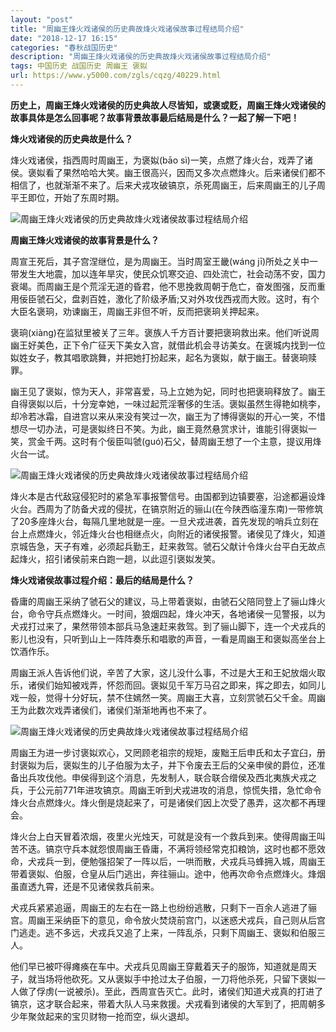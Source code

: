```yaml
---
layout: "post"
title: "周幽王烽火戏诸侯的历史典故烽火戏诸侯故事过程结局介绍"
date: "2018-12-17 16:15"
categories: "春秋战国历史"
description: "周幽王烽火戏诸侯的历史典故烽火戏诸侯故事过程结局介绍"
tags: 中国历史 战国历史 周幽王 褒姒
url: https://www.y5000.com/zgls/cqzg/40229.html
---
```






**历史上，周幽王烽火戏诸侯的历史典故人尽皆知，或褒或贬，周幽王烽火戏诸侯的故事具体是怎么回事呢？故事背景故事最后结局是什么？一起了解一下吧！**

 **烽火戏诸侯的历史典故是什么？**

烽火戏诸侯，指西周时周幽王，为褒姒(bāo
sì)一笑，点燃了烽火台，戏弄了诸侯。褒姒看了果然哈哈大笑。幽王很高兴，因而又多次点燃烽火。后来诸侯们都不相信了，也就渐渐不来了。后来犬戎攻破镐京，杀死周幽王，后来周幽王的儿子周平王即位，开始了东周时期。

![周幽王烽火戏诸侯的历史典故烽火戏诸侯故事过程结局介绍](https://img.y5000.com/uploads/allimg/190117/993d020b6a59d6491f386582a7dac9df.jpg)

 **周幽王烽火戏诸侯的故事背景是什么？**

周宣王死后，其子宫涅继位，是为周幽王。当时周室王畿(wáng
jī)所处之关中一带发生大地震，加以连年旱灾，使民众饥寒交迫、四处流亡，社会动荡不安，国力衰竭。而周幽王是个荒淫无道的昏君，他不思挽救周朝于危亡，奋发图强，反而重用佞臣虢石父，盘剥百姓，激化了阶级矛盾;又对外攻伐西戎而大败。这时，有个大臣名褒珦，劝谏幽王，周幽王非但不听，反而把褒珦关押起来。

褒珦(xiàng)在监狱里被关了三年。褒族人千方百计要把褒珦救出来。他们听说周幽王好美色，正下令广征天下美女入宫，就借此机会寻访美女。在褒城内找到一位姒姓女子，教其唱歌跳舞，并把她打扮起来，起名为褒姒，献于幽王。替褒珦赎罪。

幽王见了褒姒，惊为天人，非常喜爱，马上立她为妃，同时也把褒珦释放了。幽王自得褒姒以后，十分宠幸她，一味过起荒淫奢侈的生活。褒姒虽然生得艳如桃李，却冷若冰霜，自进宫以来从来没有笑过一次，幽王为了博得褒姒的开心一笑，不惜想尽一切办法，可是褒姒终日不笑。为此，幽王竟然悬赏求计，谁能引得褒姒一笑，赏金千两。这时有个佞臣叫虢(guó)石父，替周幽王想了一个主意，提议用烽火台一试。

![周幽王烽火戏诸侯的历史典故烽火戏诸侯故事过程结局介绍](https://img.y5000.com/uploads/allimg/190117/d585b329ee225546bbfc80e1db68a700.jpg)

烽火本是古代敌寇侵犯时的紧急军事报警信号。由国都到边镇要塞，沿途都遍设烽火台。西周为了防备犬戎的侵扰，在镐京附近的骊山(在今陕西临潼东南)一带修筑了20多座烽火台，每隔几里地就是一座。一旦犬戎进袭，首先发现的哨兵立刻在台上点燃烽火，邻近烽火台也相继点火，向附近的诸侯报警。诸侯见了烽火，知道京城告急，天子有难，必须起兵勤王，赶来救驾。虢石父献计令烽火台平白无故点起烽火，招引诸侯前来白跑一趟，以此逗引褒姒发笑。

 **烽火戏诸侯故事过程介绍：最后的结局是什么？**

昏庸的周幽王采纳了虢石父的建议，马上带着褒姒，由虢石父陪同登上了骊山烽火台，命令守兵点燃烽火。一时间，狼烟四起，烽火冲天，各地诸侯一见警报，以为犬戎打过来了，果然带领本部兵马急速赶来救驾。到了骊山脚下，连一个犬戎兵的影儿也没有，只听到山上一阵阵奏乐和唱歌的声音，一看是周幽王和褒姒高坐台上饮酒作乐。

周幽王派人告诉他们说，辛苦了大家，这儿没什么事，不过是大王和王妃放烟火取乐，诸侯们始知被戏弄，怀怨而回。褒姒见千军万马召之即来，挥之即去，如同儿戏一般，觉得十分好玩，禁不住嫣然一笑。周幽王大喜，立刻赏虢石父千金。周幽王为此数次戏弄诸侯们，诸侯们渐渐地再也不来了。

![周幽王烽火戏诸侯的历史典故烽火戏诸侯故事过程结局介绍](https://img.y5000.com/uploads/allimg/190117/839fc96d9afe10497cc155b75f2683d5.jpg)

周幽王为进一步讨褒姒欢心，又罔顾老祖宗的规矩，废黜王后申氏和太子宜臼，册封褒姒为后，褒姒生的儿子伯服为太子，并下令废去王后的父亲申侯的爵位，还准备出兵攻伐他。申侯得到这个消息，先发制人，联合联合缯侯及西北夷族犬戎之兵，于公元前771年进攻镐京。周幽王听到犬戎进攻的消息，惊慌失措，急忙命令烽火台点燃烽火。烽火倒是烧起来了，可是诸侯们因上次受了愚弄，这次都不再理会。

烽火台上白天冒着浓烟，夜里火光烛天，可就是没有一个救兵到来。使得周幽王叫苦不迭。镐京守兵本就怨恨周幽王昏庸，不满将领经常克扣粮饷，这时也都不愿效命，犬戎兵一到，便勉强招架了一阵以后，一哄而散，犬戎兵马蜂拥入城，周幽王带着褒姒、伯服，仓皇从后门逃出，奔往骊山。途中，他再次命令点燃烽火。烽烟虽直透九霄，还是不见诸侯救兵前来。

犬戎兵紧紧追逼，周幽王的左右在一路上也纷纷逃散，只剩下一百余人逃进了骊宫。周幽王采纳臣下的意见，命令放火焚烧前宫门，以迷惑犬戎兵，自己则从后宫门逃走。逃不多远，犬戎兵又追了上来，一阵乱杀，只剩下周幽王、褒姒和伯服三人。

他们早已被吓得瘫痪在车中。犬戎兵见周幽王穿戴着天子的服饰，知道就是周天子，就当场将他砍死。又从褒姒手中抢过太子伯服，一刀将他杀死，只留下褒姒一人做了俘虏(一说被杀)。至此，西周宣告灭亡。此时，诸侯们知道犬戎真的打进了镐京，这才联合起来，带着大队人马来救援。犬戎看到诸侯的大军到了，把周朝多少年聚敛起来的宝贝财物一抢而空，纵火退却。
